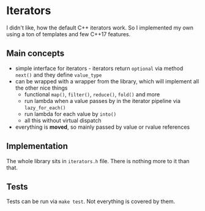 # Iterators

I didn't like, how the default C++ iterators work. So I implemented my own using a ton of templates 
and few C++17 features.

## Main concepts

* simple interface for iterators - iterators return `optional` via method `next()` and they define `value_type`
* can be wrapped with a wrapper from the library, which will implement all the other nice things
    * functional `map()`, `filter()`, `reduce()`, `fold()` and more
    * run lambda when a value passes by in the iterator pipeline via `lazy_for_each()`
    * run lambda for each value by `into()`
    * all this without virtual dispatch
* everything is **moved**, so mainly passed by value or rvalue references

## Implementation

The whole library sits in `iterators.h` file. There is nothing more to it than that.

## Tests

Tests can be run via `make test`. Not everything is covered by them.